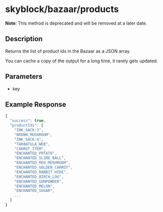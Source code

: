 # skyblock/bazaar/products
 **Note**: This method is deprecated and will be removed at a later date.

## Description
Returns the list of product ids in the Bazaar as a JSON array.

You can cache a copy of the output for a long time, it rarely gets updated.

## Parameters
- key

## Example Response
```js
{
  "success": true,
  "productIds": [
    "INK_SACK:3",
    "BROWN_MUSHROOM",
    "INK_SACK:4",
    "TARANTULA_WEB",
    "CARROT_ITEM",
    "ENCHANTED_POTATO",
    "ENCHANTED_SLIME_BALL",
    "ENCHANTED_RED_MUSHROOM",
    "ENCHANTED_GOLDEN_CARROT",
    "ENCHANTED_RABBIT_HIDE",
    "ENCHANTED_BIRCH_LOG",
    "ENCHANTED_GUNPOWDER",
    "ENCHANTED_MELON",
    "ENCHANTED_SUGAR",
    ...
  ]
}
```
